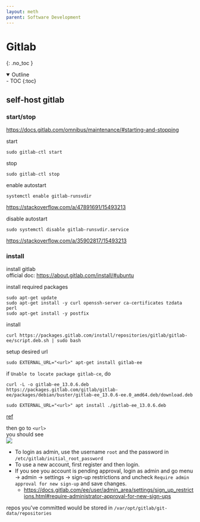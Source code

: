 ```yaml
---
layout: meth
parent: Software Development
---
```

# Gitlab
{: .no_toc }

<details open markdown="block">
  <summary>
    Outline
  </summary>
- TOC
{:toc}
</details>

## self-host gitlab
### start/stop
<https://docs.gitlab.com/omnibus/maintenance/#starting-and-stopping>

start
```
sudo gitlab-ctl start
```

stop
```
sudo gitlab-ctl stop
```

enable autostart
```
systemctl enable gitlab-runsvdir
```
<https://stackoverflow.com/a/47891691/15493213>

disable autostart
```
sudo systemctl disable gitlab-runsvdir.service
```
<https://stackoverflow.com/a/35902817/15493213>

### install
install gitlab  
official doc: <https://about.gitlab.com/install/#ubuntu>  

install required packages
```
sudo apt-get update
sudo apt-get install -y curl openssh-server ca-certificates tzdata perl
sudo apt-get install -y postfix
```

install
```
curl https://packages.gitlab.com/install/repositories/gitlab/gitlab-ee/script.deb.sh | sudo bash
```

setup desired url
```
sudo EXTERNAL_URL="<url>" apt-get install gitlab-ee
```

if `Unable to locate package gitlab-ce`, do
```
curl -L -o gitlab-ee_13.0.6.deb https://packages.gitlab.com/gitlab/gitlab-ee/packages/debian/buster/gitlab-ee_13.0.6-ee.0_amd64.deb/download.deb

sudo EXTERNAL_URL="<url>" apt install ./gitlab-ee_13.0.6.deb
```
[ref](https://gitlab.com/gitlab-org/omnibus-gitlab/-/issues/5176#note_352348985)

then go to `<url>`  
you should see  
![](https://i.imgur.com/AHK8MCg.png)

- To login as admin, use the username `root` and the password in `/etc/gitlab/initial_root_password`
- To use a new account, first register and then login.
- If you see you account is pending approval, login as admin and go menu → admin → settings → sign-up restrictions and uncheck `Require admin approval for new sign-up` and save changes.    
	- <https://docs.gitlab.com/ee/user/admin_area/settings/sign_up_restrictions.html#require-administrator-approval-for-new-sign-ups>

repos you've committed would be stored in `/var/opt/gitlab/git-data/repositories`